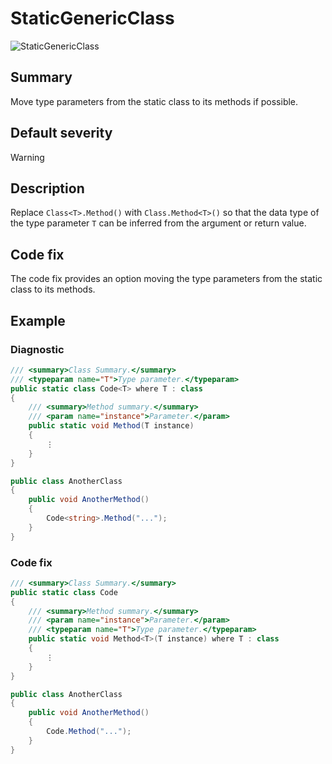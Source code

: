 # StaticGenericClass

![StaticGenericClass][fig-StaticGenericClass]

## Summary

Move type parameters from the static class to its methods if possible.

## Default severity

Warning

## Description

Replace `Class<T>.Method()` with `Class.Method<T>()` so that the data type of
the type parameter `T` can be inferred from the argument or return value.

## Code fix

The code fix provides an option moving the type parameters from the static
class to its methods.

## Example

### Diagnostic

```csharp
/// <summary>Class Summary.</summary>
/// <typeparam name="T">Type parameter.</typeparam>
public static class Code<T> where T : class
{
    /// <summary>Method summary.</summary>
    /// <param name="instance">Parameter.</param>
    public static void Method(T instance)
    {
        ⋮
    }
}

public class AnotherClass
{
    public void AnotherMethod()
    {
        Code<string>.Method("...");
    }
}
```

### Code fix

```csharp
/// <summary>Class Summary.</summary>
public static class Code
{
    /// <summary>Method summary.</summary>
    /// <param name="instance">Parameter.</param>
    /// <typeparam name="T">Type parameter.</typeparam>
    public static void Method<T>(T instance) where T : class
    {
        ⋮
    }
}

public class AnotherClass
{
    public void AnotherMethod()
    {
        Code.Method("...");
    }
}
```

[fig-StaticGenericClass]:
  https://maroontress.github.io/StyleChecker/images/StaticGenericClass.png
